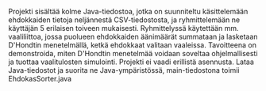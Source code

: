 Projekti sisältää kolme Java-tiedostoa, 
jotka on suunniteltu käsittelemään ehdokkaiden tietoja 
neljännestä CSV-tiedostosta, ja
ryhmittelemään ne käyttäjän 5 erilaisen toiveen mukaisesti.
Ryhmittelyssä käytettään mm. vaaliliittoa, jossa puolueen ehdokkaiden äänimäärät summataan
ja lasketaan D'Hondtin menetelmällä, ketkä ehdokkaat valitaan vaaleissa. 
Tavoitteena on demonstroida, miten D'Hondtin menetelmää 
voidaan soveltaa ohjelmallisesti ja tuottaa vaalitulosten simulointi.
Projekti ei vaadi erillistä asennusta. 
Lataa Java-tiedostot ja suorita ne Java-ympäristössä, main-tiedostona toimii EhdokasSorter.java
